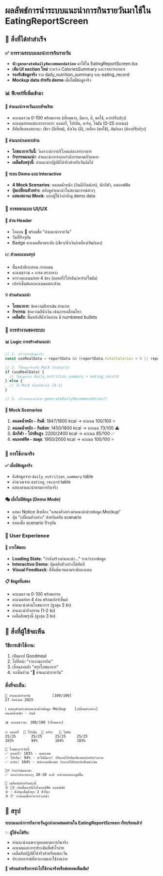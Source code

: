 # ผลลัพธ์การนำระบบแนะนำการกินรายวันมาใช้ใน EatingReportScreen

## 🎯 สิ่งที่ได้ทำสำเร็จ

### ✅ การรวมระบบแนะนำการกินรายวัน
- **นำ `generateDailyRecommendation`** มาใช้ใน EatingReportScreen.tsx
- **เพิ่ม UI section ใหม่** ระหว่าง CaloriesSummary และรายการอาหาร
- **รองรับข้อมูลจริง** จาก daily_nutrition_summary และ eating_record
- **Mockup data สำหรับ demo** เมื่อไม่มีข้อมูลจริง

### 📊 ฟีเจอร์ที่เพิ่มเข้ามา

#### 🎯 **คำแนะนำรายวันแบบอัจฉริยะ**
- คะแนนรวม 0-100 พร้อมเกรด (เยี่ยมมาก, ดีมาก, ดี, พอใช้, ควรปรับปรุง)
- คะแนนย่อยแต่ละสารอาหาร: แคลอรี่, โปรตีน, คาร์บ, ไขมัน (0-25 คะแนน)
- สีสันที่แสดงสถานะ: เขียว (ดีเยี่ยม), น้ำเงิน (ดี), เหลือง (พอใช้), ส้ม/แดง (ต้องปรับปรุง)

#### 💪 **คำแนะนำเฉพาะด้าน**
- **โภชนาการวันนี้**: วิเคราะห์การบริโภคแต่ละสารอาหาร
- **กิจกรรมแนะนำ**: คำแนะนำการออกกำลังกายตามเป้าหมาย
- **เคล็ดลับพรุ่งนี้**: คำแนะนำปฏิบัติได้จริงสำหรับวันถัดไป

#### 🔄 **ระบบ Demo แบบ Interactive**
- **4 Mock Scenarios**: คนลดน้ำหนัก (กินดี/กินน้อย), นักกีฬา, คนออฟฟิศ
- **ปุ่มเปลี่ยนตัวอย่าง**: สลับดูคำแนะนำในสถานการณ์ต่างๆ
- **แสดงสถานะ Mock**: บอกผู้ใช้ว่ากำลังดู demo data

### 🎨 **การออกแบบ UI/UX**

#### 🌟 **ส่วน Header**
- ไอคอน 🎯 พร้อมชื่อ "คำแนะนำรายวัน"
- วันที่ปัจจุบัน
- Badge คะแนนสีตามระดับ (เขียว/น้ำเงิน/เหลือง/ส้ม/แดง)

#### 📈 **ส่วนคะแนนสรุป**
- พื้นหลังสีเทาอ่อน กรอบมน
- คะแนนรวม + เกรด ตรงกลาง
- ตารางคะแนนย่อย 4 ช่อง (แคลอรี่/โปรตีน/คาร์บ/ไขมัน)
- เปอร์เซ็นต์และคะแนนแต่ละด้าน

#### 💡 **ส่วนคำแนะนำ**
- **โภชนาการ**: ข้อความสีเทาเข้ม อ่านง่าย
- **กิจกรรม**: ข้อความสีน้ำเงิน เน้นการเคลื่อนไหว
- **เคล็ดลับ**: พื้นหลังสีน้ำเงินอ่อน มี numbered bullets

### 🔧 **การทำงานของระบบ**

#### 📊 **Logic การสร้างคำแนะนำ**
```typescript
// 1. ตรวจสอบข้อมูลจริง
const useRealData = reportData && (reportData.totalCalories > 0 || reportData.totalProtein > 0);

// 2. ใช้ข้อมูลจริงหรือ Mock Scenario
if (useRealData) {
  // ใช้ข้อมูลจาก daily_nutrition_summary + eating_record
} else {
  // ใช้ Mock Scenario [0-3]
}

// 3. สร้างคำแนะนำด้วย generateDailyRecommendation()
```

#### 🎯 **Mock Scenarios**
1. **คนลดน้ำหนัก - กินดี**: 1847/1800 kcal → คะแนน 100/100 ⭐
2. **คนลดน้ำหนัก - กินน้อย**: 1450/1800 kcal → คะแนน 73/100 ⚠️
3. **นักกีฬา - โปรตีนสูง**: 2200/2400 kcal → คะแนน 85/100 ✅
4. **คนออฟฟิศ - สมดุล**: 1950/2000 kcal → คะแนน 100/100 ⭐

### 🚀 **การใช้งานจริง**

#### ✅ **เมื่อมีข้อมูลจริง**
- ดึงข้อมูลจาก `daily_nutrition_summary` table
- คำนวณจาก `eating_record` table
- แสดงคำแนะนำตามการกินจริง

#### 🎭 **เมื่อไม่มีข้อมูล (Demo Mode)**
- แสดง Notice สีเหลือง "แสดงตัวอย่างคำแนะนำด้วยข้อมูล Mockup"
- ปุ่ม "เปลี่ยนตัวอย่าง" สำหรับสลับ scenario
- แสดงชื่อ scenario ปัจจุบัน

### 📱 **User Experience**

#### 🎯 **การโต้ตอบ**
- **Loading State**: "กำลังสร้างคำแนะนำ..." ระหว่างรอข้อมูล
- **Interactive Demo**: ปุ่มสลับตัวอย่างได้ทันที
- **Visual Feedback**: สีสันชัดเจนตามระดับคะแนน

#### 📋 **ข้อมูลที่แสดง**
- คะแนนรวม 0-100 พร้อมเกรด
- คะแนนย่อย 4 ด้าน พร้อมเปอร์เซ็นต์
- คำแนะนำด้านโภชนาการ (สูงสุด 3 ข้อ)
- คำแนะนำกิจกรรม (1-2 ข้อ)
- เคล็ดลับพรุ่งนี้ (สูงสุด 3 ข้อ)

## 📸 สิ่งที่ผู้ใช้จะเห็น

### วิธีการเข้าใช้งาน:
1. เปิดแอป Goodmeal
2. ไปที่หน้า "รายงานการกิน" 
3. เลื่อนลงหลัง "สรุปโภชนาการ"
4. จะเห็นส่วน "🎯 คำแนะนำรายวัน"

### สิ่งที่จะเห็น:
```
🎯 คำแนะนำรายวัน          [100/100]
27 สิงหาคม 2025

ℹ️ แสดงตัวอย่างคำแนะนำด้วยข้อมูล Mockup    [เปลี่ยนตัวอย่าง]
คนลดน้ำหนัก - กินดี

📊 คะแนนรวม: 100/100 (เยี่ยมมาก)

🔥 แคลอรี่  💪 โปรตีน  🍚 คาร์บ   🥑 ไขมัน
25/25       25/25      25/25     25/25
103%        94%        104%      103%

💪 โภชนาการวันนี้
✅ แคลอรี่: 103% - เหมาะสม
✅ โปรตีน: 94% - ทำได้ดีมาก! ปริมาณโปรตีนเพียงพอสำหรับร่างกาย
✅ คาร์บ: 104% - พลังงานเพียงพอ ร่างกายได้รับคาร์บที่เหมาะสม

🏃‍♂️ กิจกรรมแนะนำ
✅ ออกกำลังกายเบาๆ 20-30 นาที จะช่วยเผาผลาญดีขึ้น

🎯 เคล็ดลับสำหรับพรุ่งนี้
① 🚶‍♀️ เดินขึ้นลงบันไดในออฟฟิศ แทนลิฟต์
② 💧 ตั้งปลุกดื่มน้ำทุก 2 ชั่วโมง  
③ ⏰ วางแผนมื้ออาหารล่วงหน้า
```

## 🎉 สรุป

**ระบบแนะนำการกินรายวันถูกนำมาผสมผสานใน EatingReportScreen เรียบร้อยแล้ว!** 

✨ **ผู้ใช้จะได้รับ:**
- คำแนะนำเฉพาะบุคคลตามการกินจริง
- คะแนนและการประเมินที่เข้าใจง่าย
- เคล็ดลับปฏิบัติได้จริงสำหรับแต่ละวัน
- ประสบการณ์ที่สวยงามและใช้งานง่าย

🚀 **พร้อมสำหรับการนำไปใช้งานจริงหรือต่อยอดเพิ่มเติม!**
